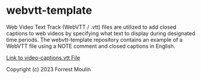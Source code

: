 # webvtt-template
Web Video Text Track (WebVTT / .vtt) files are utilized to add closed captions to web videos by specifying what text to display during designated time periods. The webvtt-template repository contains an example of a WebVTT file using a NOTE comment and closed captions in English.  

<a href="https://github.com/ffm5113/webvtt/blob/main/src/video-captions.vtt">Link to video-captions.vtt File</a>

Copyright (c) 2023 Forrest Moulin
